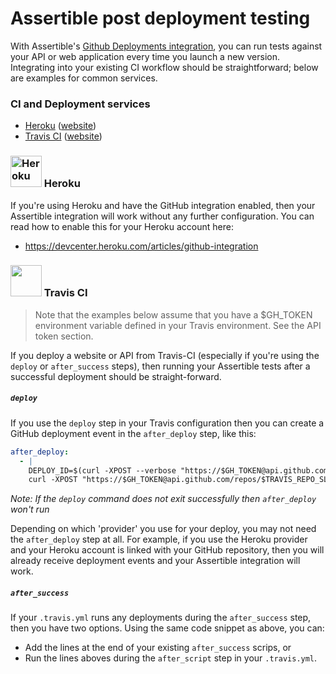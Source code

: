 # Assertible post deployment testing

With Assertible's [Github Deployments integration](github-intgration),
you can run tests against your API or web application every time you
launch a new version. Integrating into your existing CI workflow
should be straightforward; below are examples for common services.

### CI and Deployment services

- [Heroku](#heroku) ([website](heroku))
- [Travis CI](#travis-ci) ([website](travis-ci))

### <img src="https://s3-us-west-2.amazonaws.com/assertible/integrations/heroku-logo.png" width="50" alt="Heroku" /> Heroku

If you're using Heroku and have the GitHub integration enabled, then
your Assertible integration will work without any further
configuration. You can read how to enable this for your Heroku account
here:

- https://devcenter.heroku.com/articles/github-integration

### <img src="https://s3-us-west-2.amazonaws.com/assertible/integrations/TravisCI-Mascot.png" width="50" /> Travis CI

> Note that the examples below assume that you have a $GH_TOKEN
> environment variable defined in your Travis environment. See the API
> token section.

If you deploy a website or API from Travis-CI (especially if you're
using the `deploy` or `after_success` steps), then running your
Assertible tests after a successful deployment should be
straight-forward.

##### `deploy`

If you use the `deploy` step in your Travis configuration then you can
create a GitHub deployment event in the `after_deploy` step, like this:

```yaml
after_deploy:
  - |
    DEPLOY_ID=$(curl -XPOST --verbose "https://$GH_TOKEN@api.github.com/repos/$TRAVIS_REPO_SLUG/deployments" -H "Content-Type:application/json" --data '{"ref":"master", "auto_merge":false, "required_contexts": []}' | python -c "import json,sys;obj=json.load(sys.stdin);print obj['id'];")
    curl -XPOST "https://$GH_TOKEN@api.github.com/repos/$TRAVIS_REPO_SLUG/deployments/$DEPLOY_ID/statuses" --data '{"state":"success"}'
```

_Note: If the `deploy` command does not exit successfully then
`after_deploy` won't run_

Depending on which 'provider' you use for your deploy, you may not
need the `after_deploy` step at all. For example, if you use the
Heroku provider and your Heroku account is linked with your GitHub
repository, then you will already receive deployment events and your
Assertible integration will work.

##### `after_success`

If your `.travis.yml` runs any deployments during the `after_success` step,
then you have two options. Using the same code snippet as above, you can:

- Add the lines at the end of your existing `after_success` scrips, or
- Run the lines aboves during the `after_script` step in your
  `.travis.yml`.


[github-integration]: https://assertible.com/docs#github-deployments
[heroku]: https://heroku.com
[travis-ci]: https://travis-ci.org
